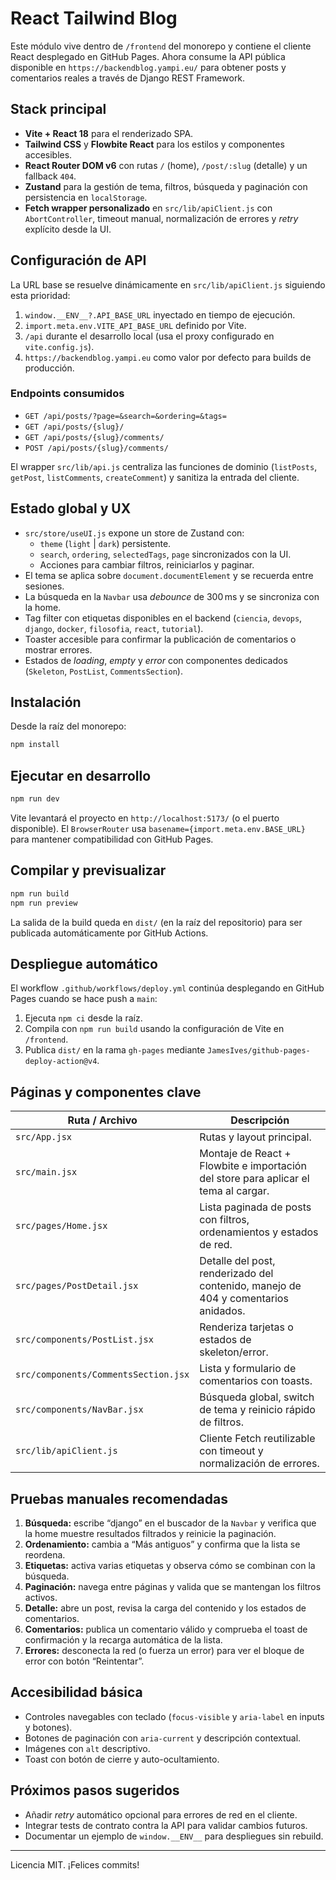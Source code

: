 # React Tailwind Blog

Este módulo vive dentro de `/frontend` del monorepo y contiene el cliente React desplegado en GitHub Pages. Ahora consume la API pública disponible en `https://backendblog.yampi.eu/` para obtener posts y comentarios reales a través de Django REST Framework.

## Stack principal

- **Vite + React 18** para el renderizado SPA.
- **Tailwind CSS** y **Flowbite React** para los estilos y componentes accesibles.
- **React Router DOM v6** con rutas `/` (home), `/post/:slug` (detalle) y un fallback `404`.
- **Zustand** para la gestión de tema, filtros, búsqueda y paginación con persistencia en `localStorage`.
- **Fetch wrapper personalizado** en `src/lib/apiClient.js` con `AbortController`, timeout manual, normalización de errores y _retry_ explícito desde la UI.

## Configuración de API

La URL base se resuelve dinámicamente en `src/lib/apiClient.js` siguiendo esta prioridad:

1. `window.__ENV__?.API_BASE_URL` inyectado en tiempo de ejecución.
2. `import.meta.env.VITE_API_BASE_URL` definido por Vite.
3. `/api` durante el desarrollo local (usa el proxy configurado en `vite.config.js`).
4. `https://backendblog.yampi.eu` como valor por defecto para builds de producción.

### Endpoints consumidos

- `GET /api/posts/?page=&search=&ordering=&tags=`
- `GET /api/posts/{slug}/`
- `GET /api/posts/{slug}/comments/`
- `POST /api/posts/{slug}/comments/`

El wrapper `src/lib/api.js` centraliza las funciones de dominio (`listPosts`, `getPost`, `listComments`, `createComment`) y sanitiza la entrada del cliente.

## Estado global y UX

- `src/store/useUI.js` expone un store de Zustand con:
  - `theme` (`light` | `dark`) persistente.
  - `search`, `ordering`, `selectedTags`, `page` sincronizados con la UI.
  - Acciones para cambiar filtros, reiniciarlos y paginar.
- El tema se aplica sobre `document.documentElement` y se recuerda entre sesiones.
- La búsqueda en la `Navbar` usa _debounce_ de 300 ms y se sincroniza con la home.
- Tag filter con etiquetas disponibles en el backend (`ciencia`, `devops`, `django`, `docker`, `filosofia`, `react`, `tutorial`).
- Toaster accesible para confirmar la publicación de comentarios o mostrar errores.
- Estados de _loading_, _empty_ y _error_ con componentes dedicados (`Skeleton`, `PostList`, `CommentsSection`).

## Instalación

Desde la raíz del monorepo:

```bash
npm install
```

## Ejecutar en desarrollo

```bash
npm run dev
```

Vite levantará el proyecto en `http://localhost:5173/` (o el puerto disponible). El `BrowserRouter` usa `basename={import.meta.env.BASE_URL}` para mantener compatibilidad con GitHub Pages.

## Compilar y previsualizar

```bash
npm run build
npm run preview
```

La salida de la build queda en `dist/` (en la raíz del repositorio) para ser publicada automáticamente por GitHub Actions.

## Despliegue automático

El workflow `.github/workflows/deploy.yml` continúa desplegando en GitHub Pages cuando se hace push a `main`:

1. Ejecuta `npm ci` desde la raíz.
2. Compila con `npm run build` usando la configuración de Vite en `/frontend`.
3. Publica `dist/` en la rama `gh-pages` mediante `JamesIves/github-pages-deploy-action@v4`.

## Páginas y componentes clave

| Ruta / Archivo | Descripción |
| --- | --- |
| `src/App.jsx` | Rutas y layout principal. |
| `src/main.jsx` | Montaje de React + Flowbite e importación del store para aplicar el tema al cargar. |
| `src/pages/Home.jsx` | Lista paginada de posts con filtros, ordenamientos y estados de red. |
| `src/pages/PostDetail.jsx` | Detalle del post, renderizado del contenido, manejo de 404 y comentarios anidados. |
| `src/components/PostList.jsx` | Renderiza tarjetas o estados de skeleton/error. |
| `src/components/CommentsSection.jsx` | Lista y formulario de comentarios con toasts. |
| `src/components/NavBar.jsx` | Búsqueda global, switch de tema y reinicio rápido de filtros. |
| `src/lib/apiClient.js` | Cliente Fetch reutilizable con timeout y normalización de errores. |

## Pruebas manuales recomendadas

1. **Búsqueda:** escribe “django” en el buscador de la `Navbar` y verifica que la home muestre resultados filtrados y reinicie la paginación.
2. **Ordenamiento:** cambia a “Más antiguos” y confirma que la lista se reordena.
3. **Etiquetas:** activa varias etiquetas y observa cómo se combinan con la búsqueda.
4. **Paginación:** navega entre páginas y valida que se mantengan los filtros activos.
5. **Detalle:** abre un post, revisa la carga del contenido y los estados de comentarios.
6. **Comentarios:** publica un comentario válido y comprueba el toast de confirmación y la recarga automática de la lista.
7. **Errores:** desconecta la red (o fuerza un error) para ver el bloque de error con botón “Reintentar”.

## Accesibilidad básica

- Controles navegables con teclado (`focus-visible` y `aria-label` en inputs y botones).
- Botones de paginación con `aria-current` y descripción contextual.
- Imágenes con `alt` descriptivo.
- Toast con botón de cierre y auto-ocultamiento.

## Próximos pasos sugeridos

- Añadir _retry_ automático opcional para errores de red en el cliente.
- Integrar tests de contrato contra la API para validar cambios futuros.
- Documentar un ejemplo de `window.__ENV__` para despliegues sin rebuild.

---

Licencia MIT. ¡Felices commits!
